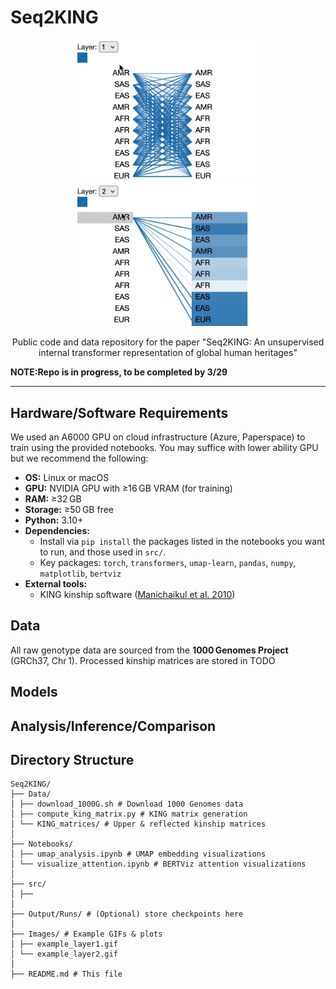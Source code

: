 # Seq2KING

<p float="left" align="middle">
  <img src="Images/example_layer1.gif" width="300" />
  <img src="Images/example_layer2.gif" width="300" />
</p>

<p align="middle">
Public code and data repository for the paper "Seq2KING: An unsupervised internal transformer representation of global human heritages"
</p>

**NOTE:Repo is in progress, to be completed by 3/29**

---

## Hardware/Software Requirements

We used an A6000 GPU on cloud infrastructure (Azure, Paperspace) to train using the provided notebooks. You may suffice with lower ability GPU but we recommend the following:

- **OS:** Linux or macOS
- **GPU:** NVIDIA GPU with ≥16 GB VRAM (for training)
- **RAM:** ≥32 GB
- **Storage:** ≥50 GB free
- **Python:** 3.10+
- **Dependencies:**
  - Install via `pip install` the packages listed in the notebooks you want to run, and those used in `src/`.
  - Key packages: `torch`, `transformers`, `umap-learn`, `pandas`, `numpy`, `matplotlib`, `bertviz`
- **External tools:**
  - KING kinship software ([Manichaikul et al. 2010](https://doi.org/10.1093/bioinformatics/btq559))

## Data

All raw genotype data are sourced from the **1000 Genomes Project** (GRCh37, Chr 1).
Processed kinship matrices are stored in TODO

## Models

## Analysis/Inference/Comparison

## Directory Structure

```
Seq2KING/
├── Data/
│ ├── download_1000G.sh # Download 1000 Genomes data
│ ├── compute_king_matrix.py # KING matrix generation
│ └── KING_matrices/ # Upper & reflected kinship matrices
│
├── Notebooks/
│ ├── umap_analysis.ipynb # UMAP embedding visualizations
│ └── visualize_attention.ipynb # BERTViz attention visualizations
│
├── src/
│ ├──
│
├── Output/Runs/ # (Optional) store checkpoints here
│
├── Images/ # Example GIFs & plots
│ ├── example_layer1.gif
│ └── example_layer2.gif
│
├── README.md # This file
```
